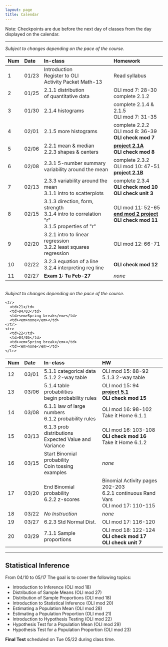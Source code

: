```yaml
---
layout: page
title: Calendar
---
```


Note: Checkpoints are due before the next day of classes from the day displayed on the calendar.

-----

<em>Subject to changes depending on the pace of the course.</em>

<table>
  <thead>
    <tr>
      <th align="left">Num</th>
      <th align="left">Date</th>
      <th align="left">In-class</th>
      <th align="left">Homework</th>
    </tr>
  </thead>
  <tbody>
    <tr>
      <td>1</td>
      <td>01/23</td>
      <td>Introduction<br>Register to OLI<br>
          Activity Packet Math-13</td>
      <td>Read syllabus</td>
    </tr>
    <tr>
      <td>2</td>
      <td>01/25</td>
      <td>2.1.1 distribution<br>of quantitative data</td>
      <td>OLI mod 7: 28-30<br>complete 2.1.2</td>
    </tr>
    <tr>
      <td>3</td>
      <td>01/30</td>
      <td>2.1.4 histograms</td>
      <td>complete 2.1.4 & 2.1.5<br>
          OLI mod 7: 31-35</td>
    </tr>
    <tr>
      <td>4</td>
      <td>02/01</td>
      <td>2.1.5 more histograms<br>
          </td>
      <td>complete 2.2.2<br>
          OLI mod 8: 36-39<br>
          <b>OLI check mod 7</b></td>
    </tr>
    <tr>
      <td>5</td>
      <td>02/06</td>
      <td>2.2.1 mean & median<br>
          2.2.3 shapes & centers</td>
      <td><b><a href="../projects/project-2-1A.pdf">project 2.1A</a></b><br>
          <b>OLI check mod 8</b></td>
    </tr>
    <tr>
      <td>6</td>
      <td>02/08</td>
      <td>2.3.1 5-number summary<br>variability around the mean</td>
      <td>complete 2.3.2<br>OLI mod 10: 47-51<br>
      <b><a href="../projects/project-2-1B.pdf">project 2.1B</a></b></td>
    </tr>
    <tr>
      <td>7</td>
      <td>02/13</td>
      <td>2.3.3 variability around the mean<br>
          3.1.1 intro to scatterplots</td>
      <td>complete 2.3.4<br>
          <b>OLI check mod 10</b><br>
      	  <b>OLI check unit 3</b></td>
    </tr>
    <tr>
      <td>8</td>
      <td>02/15</td>
      <td>3.1.3 direction, form, strength<br>
          3.1.4 intro to correlation "r"<br>
          3.1.5 properties of "r"</td>
      <td>OLI mod 11: 52-65<br>
          <b><a href="../projects/project-end-module2.pdf">end mod 2 project</a></b><br>
          <b>OLI check mod 11</b></td>
    </tr>
    <tr>
      <td>9</td>
      <td>02/20</td>
      <td>3.2.1 intro to linear regression<br>
          3.2.2 least squares regression</td>
      <td>OLI mod 12: 66-71</td>
    </tr>
    <tr>
      <td>10</td>
      <td>02/22</td>
      <td>3.2.3 equation of a line<br>
          3.2.4 interpreting reg line</td>
      <td><b>OLI check mod 12</b></td>
    </tr>
    <tr>
      <td>11</td>
      <td>02/27</td>
      <td><b>Exam 1: Tu Feb-27</b></td>
      <td><em>none</em></td>
    </tr>
  </tbody>
 </table>

<br>
<em>Subject to changes depending on the pace of the course.</em>
<br>

<table>
  <thead>
    <tr>
      <th align="left">Num</th>
      <th align="left">Date</th>
      <th align="left">In-class</th>
      <th align="left">HW</th>
    </tr>
  </thead>
  <tbody>
    <tr>
      <td>12</td>
      <td>03/01</td>
      <td>5.1.1 categorical data<br>5.1.2 2-way table</td>
      <td>OLI mod 15: 88-92<br>5.1.3 2-way table</td>
    </tr>
    <tr>
      <td>13</td>
      <td>03/06</td>
      <td>5.1.4 table probabilities<br>
          begin probability rules</td>
      <td>OLI mod 15: 94<br>
      	  <b><a href="../projects/project5-1.pdf">project 5.1</a></b><br>
          <b>OLI check mod 15</b></td>
    </tr>
    <tr>
      <td>14</td>
      <td>03/08</td>
      <td>6.1.1 law of large numbers<br>
          6.1.2 probability rules</td>
      <td>OLI mod 16: 98-102<br>
          Take it Home 6.1.1</td>
    </tr>
    <tr>
      <td>15</td>
      <td>03/13</td>
      <td>6.1.3 prob distributions<br>
          Expected Value and Variance</td>
      <td>OLI mod 16: 103-108<br>
          <b>OLI check mod 16</b><br>
          Take it Home 6.1.2</td>
    </tr>
    <tr>
      <td>16</td>
      <td>03/15</td>
      <td>Start Binomial probability<br>
          Coin tossing examples</td>
      <td><em>none</em></td>
    </tr>
    <tr>
      <td>17</td>
      <td>03/20</td>
      <td>End Binomial probability<br>
          6.2.2 z-scores</td>
      <td>Binomial Activity pages 202-203<br>
          6.2.1 continuous Rand Vars<br>
          OLI mod 17: 110-115</td>
    </tr>
    <tr>
      <td>18</td>
      <td>03/22</td>
      <td><em>No Instruction</em></td>
      <td><em>none</em></td>
    </tr>
    <tr>
      <td>19</td>
      <td>03/27</td>
      <td>6.2.3 Std Normal Dist.</td>
      <td>OLI mod 17: 116-120</td>
    </tr>
    <tr>
      <td>20</td>
      <td>03/29</td>
      <td>7.1.1 Sample proportions</td>
      <td>OLI mod 18: 122-124<br>
          <b>OLI check mod 17</b><br>
          <b>OLI check unit 7</b></td>
    </tr>

    <tr>
      <td>21</td>
      <td>04/03</td>
      <td><em>Spring break</em></td>
      <td><em>none</em></td>
    </tr>
    <tr>
      <td>22</td>
      <td>04/05</td>
      <td><em>Spring break</em></td>
      <td><em>none</em></td>
    </tr>
  </tbody>
 </table>

-----

## Statistical Inference

From 04/10 to 05/17 The goal is to cover the following topics:

- Introduction to Inference (OLI mod 18)
- Distribution of Sample Means (OLI mod 27)
- Distribution of Sample Proportions (OLI mod 18)
- Introduction to Statistical Inference (OLI mod 20)
- Estimating a Population Mean (OLI mod 28)
- Estimating a Population Proportion (OLI mod 21)
- Introduction to Hypothesis Testing (OLI mod 22)
- Hypothesis Test for a Population Mean (OLI mod 29)
- Hypothesis Test for a Population Proportion (OLI mod 23)

__Final Test__ scheduled on Tue 05/22 during class time.



